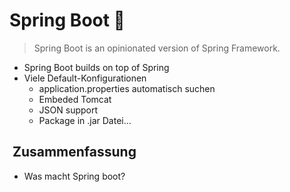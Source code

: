 
# Spring Boot  🍃

>  Spring Boot is an opinionated version of Spring Framework.

- Spring Boot builds on top of Spring
- Viele Default-Konfigurationen
	- application.properties automatisch suchen
	- Embeded Tomcat
	- JSON support
	- Package in .jar Datei…

##  Zusammenfassung
- Was macht Spring boot?